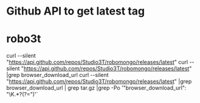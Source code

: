 # Github API to get latest tag

# robo3t

curl --silent "https://api.github.com/repos/Studio3T/robomongo/releases/latest"
curl --silent "https://api.github.com/repos/Studio3T/robomongo/releases/latest" |grep browser_download_url
curl --silent "https://api.github.com/repos/Studio3T/robomongo/releases/latest" |grep browser_download_url | grep tar.gz |grep -Po '"browser_download_url": "\K.*?(?=")'`
